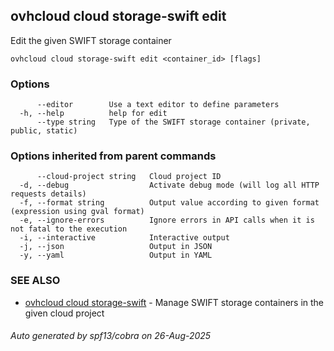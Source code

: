 ## ovhcloud cloud storage-swift edit

Edit the given SWIFT storage container

```
ovhcloud cloud storage-swift edit <container_id> [flags]
```

### Options

```
      --editor        Use a text editor to define parameters
  -h, --help          help for edit
      --type string   Type of the SWIFT storage container (private, public, static)
```

### Options inherited from parent commands

```
      --cloud-project string   Cloud project ID
  -d, --debug                  Activate debug mode (will log all HTTP requests details)
  -f, --format string          Output value according to given format (expression using gval format)
  -e, --ignore-errors          Ignore errors in API calls when it is not fatal to the execution
  -i, --interactive            Interactive output
  -j, --json                   Output in JSON
  -y, --yaml                   Output in YAML
```

### SEE ALSO

* [ovhcloud cloud storage-swift](ovhcloud_cloud_storage-swift.md)	 - Manage SWIFT storage containers in the given cloud project

###### Auto generated by spf13/cobra on 26-Aug-2025
